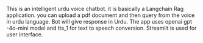 This is an intelligent urdu voice chatbot. it is basically a Langchain Rag application. you can upload a pdf document and then query from the voice in urdu language. Bot will
give response in Urdu. The app uses openai gpt -4o-mini model and tts_1 for text to speech conversion. Streamlit is used for user interface.
